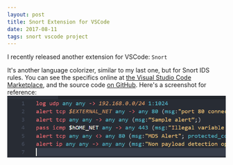```yaml
---
layout: post
title: Snort Extension for VSCode
date: 2017-08-11
tags: snort vscode project
---
```


I recently released another extension for VSCode: `Snort`

It's another language colorizer, similar to my last one, but for Snort IDS rules. You can see the specifics online at [the Visual Studio Code Marketplace](https://marketplace.visualstudio.com/items?itemName=infosec-intern.snort), and the source code [on GitHub](https://github.com/infosec-intern/textmate-snort).
Here's a screenshot for reference:
![](https://raw.githubusercontent.com/infosec-intern/textmate-snort/master/images/logo.png)